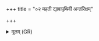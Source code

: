 +++
title = "०२ महती द्यावापृथिवी अन्तरिक्षम्"

+++
<details><summary>मूलम् (GR)</summary>

महती द्यावापृथिवी  
अन्तरिक्षम् इदं महत् ।  
महान् महिम्ना सर्वाङ्ग  
यस् त्वा पचत्य् ओदन ॥
</details>